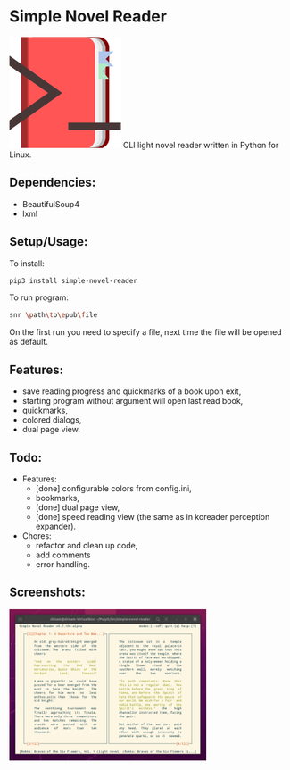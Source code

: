 # Simple Novel Reader
<img src="snr.svg">
CLI light novel reader written in Python for Linux.

## Dependencies:
* BeautifulSoup4
* lxml

## Setup/Usage:
To install:
```bash
pip3 install simple-novel-reader
```
To run program:
```bash
snr \path\to\epub\file
```
On the first run you need to specify a file, next time the file will be opened as default.

## Features:
* save reading progress and quickmarks of a book upon exit,
* starting program without argument will open last read book,
* quickmarks,
* colored dialogs,
* dual page view.

## Todo:
* Features:
  + [done] configurable colors from config.ini,
  + bookmarks,
  + [done] dual page view,
  + [done] speed reading view (the same as in koreader perception expander).
* Chores:
  + refactor and clean up code,
  + add comments
  + error handling.

## Screenshots:
<img src="screen.png" width="70%">
